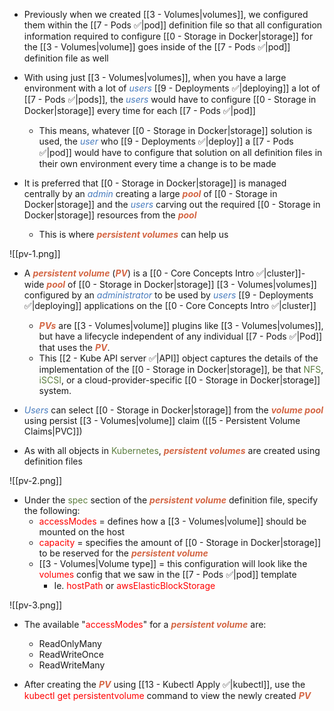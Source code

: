 - Previously when we created [[3 - Volumes|volumes]], we configured them within the [[7 - Pods ✅|pod]] definition file so that all configuration information required to configure [[0 - Storage in Docker|storage]] for the [[3 - Volumes|volume]] goes inside of the [[7 - Pods ✅|pod]] definition file as well

- With using just [[3 - Volumes|volumes]], when you have a large environment with a lot of <i><span style="color:#477bbe">users</span></i> [[9 - Deployments ✅|deploying]] a lot of [[7 - Pods ✅|pods]], the <i><span style="color:#477bbe">users</span></i> would have to configure [[0 - Storage in Docker|storage]] every time for each [[7 - Pods ✅|pod]]
	- This means, whatever [[0 - Storage in Docker|storage]] solution is used, the <i><span style="color:#477bbe">user</span></i> who [[9 - Deployments ✅|deploy]] a [[7 - Pods ✅|pod]] would have to configure that solution on all definition files in their own environment every time a change is to be made

- It is preferred that [[0 - Storage in Docker|storage]] is managed centrally by an <i><span style="color:#477bbe">admin</span></i> creating a large <b><i><span style="color:#d46644">pool</span></i></b> of [[0 - Storage in Docker|storage]] and the <i><span style="color:#477bbe">users</span></i> carving out the required [[0 - Storage in Docker|storage]] resources from the <b><i><span style="color:#d46644">pool</span></i></b>
	- This is where <b><i><span style="color:#d46644">persistent volumes</span></i></b> can help us

![[pv-1.png]]

- A <b><i><span style="color:#d46644">persistent volume</span></i></b> (<b><i><span style="color:#d46644">PV</span></i></b>) is a [[0 - Core Concepts Intro ✅|cluster]]-wide <b><i><span style="color:#d46644">pool</span></i></b> of [[0 - Storage in Docker|storage]] [[3 - Volumes|volumes]] configured by an <i><span style="color:#477bbe">administrator</span></i> to be used by <i><span style="color:#477bbe">users</span></i> [[9 - Deployments ✅|deploying]] applications on the [[0 - Core Concepts Intro ✅|cluster]]
	- <b><i><span style="color:#d46644">PVs</span></i></b> are [[3 - Volumes|volume]] plugins like [[3 - Volumes|volumes]], but have a lifecycle independent of any individual [[7 - Pods ✅|Pod]] that uses the <b><i><span style="color:#d46644">PV</span></i></b>.
	- This [[2 - Kube API server ✅|API]] object captures the details of the implementation of the [[0 - Storage in Docker|storage]], be that <span style="color:#5c7e3e">NFS</span>, <span style="color:#5c7e3e">iSCSI</span>, or a cloud-provider-specific [[0 - Storage in Docker|storage]] system.

- <i><span style="color:#477bbe">Users</span></i> can select [[0 - Storage in Docker|storage]] from the <b><i><span style="color:#d46644">volume pool</span></i></b> using persist [[3 - Volumes|volume]] claim ([[5 - Persistent Volume Claims|PVC]])

- As with all objects in <span style="color:#5c7e3e">Kubernetes</span>, <b><i><span style="color:#d46644">persistent volumes</span></i></b> are created using definition files

![[pv-2.png]]

- Under the <span style="color:#5c7e3e">spec</span> section of the <b><i><span style="color:#d46644">persistent volume</span></i></b> definition file, specify the following:
	- <span style="color:red">accessModes</span> = defines how a [[3 - Volumes|volume]] should be mounted on the host
	- <span style="color:red">capacity</span> = specifies the amount of [[0 - Storage in Docker|storage]] to be reserved for the <b><i><span style="color:#d46644">persistent volume</span></i></b>
	- [[3 - Volumes|Volume type]] = this configuration will look like the <span style="color:red">volumes</span> config that we saw in the [[7 - Pods ✅|pod]] template
		- Ie. <span style="color:red">hostPath</span> or <span style="color:red">awsElasticBlockStorage</span>

![[pv-3.png]]

- The available "<span style="color:red">accessModes</span>" for a <b><i><span style="color:#d46644">persistent volume</span></i></b> are:
	- ReadOnlyMany
	- ReadWriteOnce
	- ReadWriteMany

- After creating the <b><i><span style="color:#d46644">PV</span></i></b> using [[13 - Kubectl Apply ✅|kubectl]], use the <span style="color:red">kubectl get persistentvolume</span> command to view the newly created <b><i><span style="color:#d46644">PV</span></i></b>